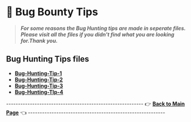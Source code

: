 # 📝 Bug Bounty Tips
> ***For some reasons the Bug Hunting tips are made in seperate files. Please visit all the files if you didn't find what you are looking for.Thank you.***
## Bug Hunting Tips files
- **[Bug-Hunting-Tip-1](files/tip-file-1.md)**
- **[Bug-Hunting-Tip-2](files/tip-file-2.md)**
- **[Bug-Hunting-Tip-3](files/tip-file-3.md)**
- **[Bug-Hunting-TIp-4](files/tip-file-4.md)**


---------------------------------------------------------- 👉 **[Back to Main Page](https://github.com/thevillagehacker/Bug-Hunting)** 👈 ----------------------------------------------------------
